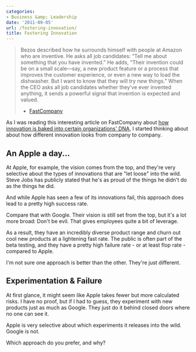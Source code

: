 ```yaml
---
categories:
- Business &amp; Leadership
date: '2011-09-05'
url: /fostering-innovation/
title: Fostering Innovation
---
```


<blockquote>Bezos described how he surrounds himself with people at Amazon who are inventive. He asks all job candidates: “Tell me about something that you have invented.” He adds, “Their invention could be on a small scale—say, a new product feature or a process that improves the customer experience, or even a new way to load the dishwasher. But I want to know that they will try new things.” When the CEO asks all job candidates whether they’ve ever invented anything, it sends a powerful signal that invention is expected and valued.

- <a href="http://www.fastcompany.com/article/innovators-dna-clayton-christensen-jeff-dyer-hal-gregersen">FastCompany</a></blockquote>

As I was reading this interesting article on FastCompany about <a href="http://www.fastcompany.com/article/innovators-dna-clayton-christensen-jeff-dyer-hal-gregersen">how innovation is baked into certain organizations' DNA</a>, I started thinking about about how different innovation looks from company to company.
<!--more-->
<h2>An Apple a day...</h2>

At Apple, for example, the vision comes from the top, and they're very selective about the types of innovations that are "let loose" into the wild. Steve Jobs has publicly stated that he's as proud of the things he didn't do as the things he did.

And while Apple has seen a few of its innovations fail, this approach does lead to a pretty high success rate.

Compare that with Google. Their vision is still set from the top, but it's a lot more broad: Don't be evil. That gives employees quite a bit of leverage.

As a result, they have an incredibly diverse product range and churn out cool new products at a lightening fast rate. The public is often part of the beta testing, and they have a pretty high failure rate - or at least flop rate - compared to Apple.

I'm not sure one approach is better than the other. They're just different.

<h2>Experimentation & Failure</h2>

At first glance, it might seem like Apple takes fewer but more calculated risks. I have no proof, but if I had to guess, they experiment with new products just as much as Google. They just do it behind closed doors where no one can see it.

Apple is very selective about which experiments it releases into the wild. Google is not.

Which approach do you prefer, and why?
